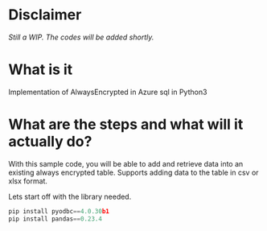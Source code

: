 # Disclaimer
*Still a WIP. The codes will be added shortly.*

# What is it
Implementation of AlwaysEncrypted in Azure sql in Python3

# What are the steps and what will it actually do?

With this sample code, you will be able to add and retrieve data into an existing always encrypted table.
Supports adding data to the table in csv or xlsx format.

Lets start off with the library needed.
```python
pip install pyodbc==4.0.30b1
pip install pandas==0.23.4
```
